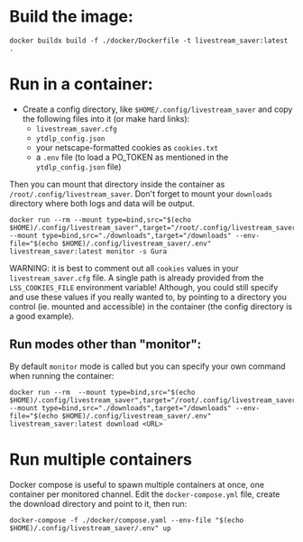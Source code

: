 # Build the image:

```
docker buildx build -f ./docker/Dockerfile -t livestream_saver:latest .
```

# Run in a container:

* Create a config directory, like `$HOME/.config/livestream_saver` and copy the following files into it (or make hard links):
  * `livestream_saver.cfg`
  * `ytdlp_config.json`
  * your netscape-formatted cookies as `cookies.txt`
  * a `.env` file (to load a PO_TOKEN as mentioned in the `ytdlp_config.json` file)

Then you can mount that directory inside the container as `/root/.config/livestream_saver`.
Don't forget to mount your `downloads` directory where both logs and data will be output.

```docker
docker run --rm --mount type=bind,src="$(echo $HOME)/.config/livestream_saver",target="/root/.config/livestream_saver" --mount type=bind,src="./downloads",target="/downloads" --env-file="$(echo $HOME)/.config/livestream_saver/.env" livestream_saver:latest monitor -s Gura
```

WARNING: it is best to comment out all `cookies` values in your `livestream_saver.cfg` file. A single path is already provided from the `LSS_COOKIES_FILE` environment variable! 
Although, you could still specify and use these values if you really wanted to, by pointing to a directory you control (ie. mounted and accessible) in the container (the config directory is a good example).


## Run modes other than "monitor":

By default `monitor` mode is called but you can specify your own command when running the container:

```docker
docker run --rm  --mount type=bind,src="$(echo $HOME)/.config/livestream_saver",target="/root/.config/livestream_saver" --mount type=bind,src="./downloads",target="/downloads" --env-file="$(echo $HOME)/.config/livestream_saver/.env" livestream_saver:latest download <URL> 
```

# Run multiple containers

Docker compose is useful to spawn multiple containers at once, one container per monitored channel.
Edit the `docker-compose.yml` file, create the download directory and point to it, then run:

```
docker-compose -f ./docker/compose.yaml --env-file "$(echo $HOME)/.config/livestream_saver/.env" up 
```